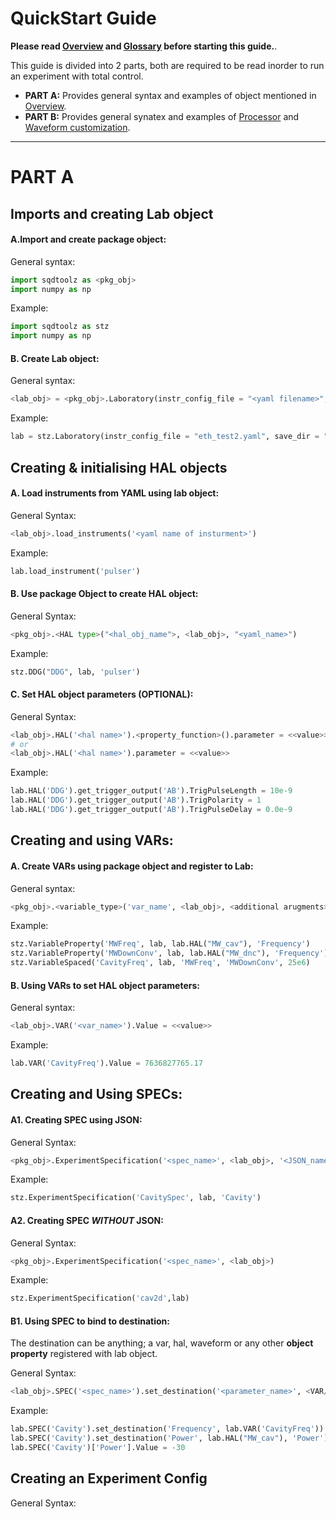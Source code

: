 # QuickStart Guide
   
**Please read [Overview](./overview.md) and [Glossary](./glossary.md) before starting this guide.**.  

This guide is divided into 2 parts, both are required to be read inorder to run an experiment with total control.

* **PART A:** Provides general syntax and examples of object mentioned in [Overview](./overview).
* **PART B:** Provides general synatex and examples of [Processor](./hals.md) and [Waveform customization]().
   
___
# PART A
  
## Imports and creating Lab object
   
#### A.Import and create package object:
General syntax:   
```python
import sqdtoolz as <pkg_obj>
import numpy as np
```
   
Example:
```python
import sqdtoolz as stz
import numpy as np
```
   
#### B. Create Lab object:
General syntax:
```python
<lab_obj> = <pkg_obj>.Laboratory(instr_config_file = "<yaml filename>", save_dir = "<path to dir in which data is saved>")
```
   
Example:
```python
lab = stz.Laboratory(instr_config_file = "eth_test2.yaml", save_dir = "Z:\\Data\\sqdtoolz_test\\")
```

## Creating \& initialising HAL objects

#### A. Load instruments from YAML using lab object:
General Syntax:
```python
<lab_obj>.load_instruments('<yaml name of insturment>')
```
   
Example:
```python
lab.load_instrument('pulser')
```

#### B. Use package Object to create HAL object:
General Syntax:
```python
<pkg_obj>.<HAL type>("<hal_obj_name">, <lab_obj>, "<yaml_name>")
```
   
Example:
```python
stz.DDG("DDG", lab, 'pulser')
```

#### C. Set HAL object parameters (OPTIONAL):
General Syntax:
```python
<lab_obj>.HAL('<hal name>').<property_function>().parameter = <<value>>     
# or
<lab_obj>.HAL('<hal name>').parameter = <<value>>
```
   
Example:
```python
lab.HAL('DDG').get_trigger_output('AB').TrigPulseLength = 10e-9
lab.HAL('DDG').get_trigger_output('AB').TrigPolarity = 1
lab.HAL('DDG').get_trigger_output('AB').TrigPulseDelay = 0.0e-9
```
   
## Creating and using VARs:
   
#### A. Create VARs using package object and register to Lab:
General syntax:
```python
<pkg_obj>.<variable_type>('var_name', <lab_obj>, <additional arugments>)
```
   
Example:
```python
stz.VariableProperty('MWFreq', lab, lab.HAL("MW_cav"), 'Frequency')
stz.VariableProperty('MWDownConv', lab, lab.HAL("MW_dnc"), 'Frequency')
stz.VariableSpaced('CavityFreq', lab, 'MWFreq', 'MWDownConv', 25e6)
```

#### B. Using VARs to set HAL object parameters:
General syntax:
```python
<lab_obj>.VAR('<var_name>').Value = <<value>>
```
   
Example:
```python
lab.VAR('CavityFreq').Value = 7636827765.17
```

## Creating and Using SPECs:

#### A1. Creating SPEC using JSON:
General Syntax:
```python
<pkg_obj>.ExperimentSpecification('<spec_name>', <lab_obj>, '<JSON_name>')
```

Example:
```python
stz.ExperimentSpecification('CavitySpec', lab, 'Cavity')
```

#### A2. Creating SPEC _WITHOUT_ JSON:
General Syntax:
```python
<pkg_obj>.ExperimentSpecification('<spec_name>', <lab_obj>)
```

Example:
```python
stz.ExperimentSpecification('cav2d',lab)
```

#### B1. Using SPEC to bind to destination:
   
The destination can be anything; a var, hal, waveform or any other **object property** registered with lab object.   
   
General Syntax:
```python
<lab_obj>.SPEC('<spec_name>').set_destination('<parameter_name>', <VAR/HAL/WAVeform_obj>)
```
   
Example:
```python
lab.SPEC('Cavity').set_destination('Frequency', lab.VAR('CavityFreq'))
lab.SPEC('Cavity').set_destination('Power', lab.HAL("MW_cav"), 'Power')
lab.SPEC('Cavity')['Power'].Value = -30
```

## Creating an Experiment Config
General Syntax:
```python
